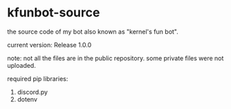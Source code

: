 # kfunbot-source
the source code of my bot also known as "kernel's fun bot".

current version: Release 1.0.0

note: not all the files are in the public repository. some private files were not uploaded.

required pip libraries:
1) discord.py
2) dotenv
